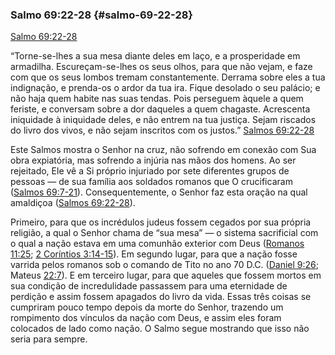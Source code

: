### Salmo 69:22-28 {#salmo-69-22-28}

[Salmo 69:22-28](http://bibliaonline.com.br/acf/sl/69/22-28)

“Torne-se-lhes a sua mesa diante deles em laço, e a prosperidade em armadilha. Escureçam-se-lhes os seus olhos, para que não vejam, e faze com que os seus lombos tremam constantemente. Derrama sobre eles a tua indignação, e prenda-os o ardor da tua ira. Fique desolado o seu palácio; e não haja quem habite nas suas tendas. Pois perseguem àquele a quem feriste, e conversam sobre a dor daqueles a quem chagaste. Acrescenta iniquidade à iniquidade deles, e não entrem na tua justiça. Sejam riscados do livro dos vivos, e não sejam inscritos com os justos.” [Salmos 69:22-28](http://bibliaonline.com.br/acf/sl/69/22-28)

Este Salmos mostra o Senhor na cruz, não sofrendo em conexão com Sua obra expiatória, mas sofrendo a injúria nas mãos dos homens. Ao ser rejeitado, Ele vê a Si próprio injuriado por sete diferentes grupos de pessoas — de sua família aos soldados romanos que O crucificaram ([Salmos 69:7-21](http://bibliaonline.com.br/acf/sl/69/7-21)). Consequentemente, o Senhor faz esta oração na qual amaldiçoa ([Salmos 69:22-28](http://bibliaonline.com.br/acf/sl/69/22-28)).

Primeiro, para que os incrédulos judeus fossem cegados por sua própria religião, a qual o Senhor chama de “sua mesa” — o sistema sacrificial com o qual a nação estava em uma comunhão exterior com Deus ([Romanos 11:25](http://bibliaonline.com.br/acf/rm/11/25); [2 Coríntios 3:14-15](http://bibliaonline.com.br/acf/2co/3/14-15)). Em segundo lugar, para que a nação fosse varrida pelos romanos sob o comando de Tito no ano 70 D.C. ([Daniel 9:26](http://bibliaonline.com.br/acf/dn/9/26); Mateus [22:7](http://bibliaonline.com.br/acf/mt/22/7)). E em terceiro lugar, para que aqueles que fossem mortos em sua condição de incredulidade passassem para uma eternidade de perdição e assim fossem apagados do livro da vida. Essas três coisas se cumpriram pouco tempo depois da morte do Senhor, trazendo um rompimento dos vínculos da nação com Deus, e assim eles foram colocados de lado como nação. O Salmo segue mostrando que isso não seria para sempre.